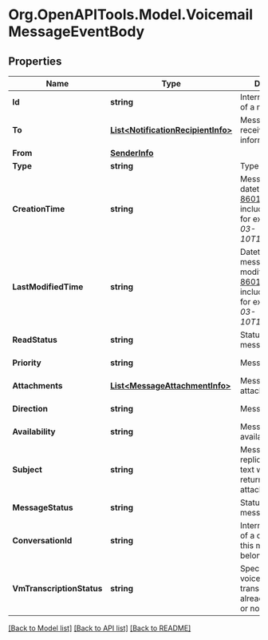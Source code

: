 
# Org.OpenAPITools.Model.VoicemailMessageEventBody

## Properties

Name | Type | Description | Notes
------------ | ------------- | ------------- | -------------
**Id** | **string** | Internal identifier of a message | [optional] 
**To** | [**List&lt;NotificationRecipientInfo&gt;**](NotificationRecipientInfo.md) | Message receiver(s) information | [optional] 
**From** | [**SenderInfo**](SenderInfo.md) |  | [optional] 
**Type** | **string** | Type of a message | [optional] 
**CreationTime** | **string** | Message creation datetime in [ISO 8601](https://en.wikipedia.org/wiki/ISO_8601) format including timezone, for example *2019-03-10T18:07:52.534Z* | [optional] 
**LastModifiedTime** | **string** | Datetime when the message was modified in [ISO 8601](https://en.wikipedia.org/wiki/ISO_8601) format including timezone, for example *2019-03-10T18:07:52.534Z* | [optional] 
**ReadStatus** | **string** | Status of a message | [optional] [default to "Unread"]
**Priority** | **string** | Message priority | [optional] [default to "Normal"]
**Attachments** | [**List&lt;MessageAttachmentInfo&gt;**](MessageAttachmentInfo.md) | Message attachment data | [optional] 
**Direction** | **string** | Message direction | [optional] [default to DirectionEnum.Inbound]
**Availability** | **string** | Message availability status | [optional] [default to "Alive"]
**Subject** | **string** | Message subject. It replicates message text which is also returned as an attachment | [optional] 
**MessageStatus** | **string** | Status of a message | [optional] [default to "Received"]
**ConversationId** | **string** | Internal identifier of a conversation this message belongs to | [optional] 
**VmTranscriptionStatus** | **string** | Specifies if a voicemail message transcription is already completed or not | [optional] 

[[Back to Model list]](../README.md#documentation-for-models)
[[Back to API list]](../README.md#documentation-for-api-endpoints)
[[Back to README]](../README.md)

